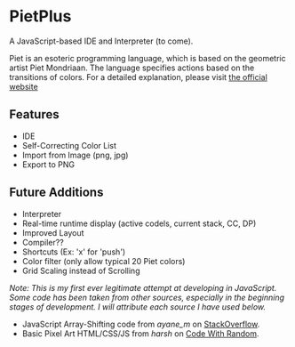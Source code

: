 # PietPlus
A JavaScript-based IDE and Interpreter (to come).

Piet is an esoteric programming language, which is based on the geometric artist Piet Mondriaan. The language specifies actions based on the transitions of colors. For a detailed explanation, please visit [the official website](https://www.dangermouse.net/esoteric/piet.html)


## Features
- IDE
- Self-Correcting Color List
- Import from Image (png, jpg)
- Export to PNG

## Future Additions
- Interpreter
- Real-time runtime display (active codels, current stack, CC, DP)
- Improved Layout
- Compiler??
- Shortcuts (Ex: 'x' for 'push')
- Color filter (only allow typical 20 Piet colors)
- Grid Scaling instead of Scrolling

_Note: This is my first ever legitimate attempt at developing in JavaScript. Some code has been taken from other sources, especially in the beginning stages of development. I will attribute each source I have used below._

- JavaScript Array-Shifting code from _ayane\_m_ on [StackOverflow](https://stackoverflow.com/questions/36215355/what-is-a-good-way-to-rotate-circular-shift-a-two-dimensional-array).
- Basic Pixel Art HTML/CSS/JS from _harsh_ on [Code With Random](https://www.codewithrandom.com/2022/12/02/pixel-art-maker-using-javascript/).